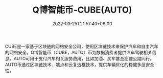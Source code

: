 ﻿---
weight: 
title: "Q博智能币-CUBE(AUTO)"
description: "CUBE是一家基于区块链的网络安全公司，使用区块链技术来保护汽车和自主汽车的网络安全"
date: 2022-03-25T21:57:40+08:00
lastmod: 2022-03-25T16:45:40+08:00
draft: false
authors: ["Metabd"]
featuredImage: "qbozhinengbi-cubeauto.webp"
link: ""
tags: ["数字代币","Q博智能币-CUBE(AUTO)"]
categories: ["navigation"]
navigation: ["数字代币"]
lightgallery: true
toc: true
pinned: false
recommend: false
recommend1: false
---
CUBE是一家基于区块链的网络安全公司，使用区块链技术来保护汽车和自主汽车的网络安全。Q博智能币（CUBE，AUTO）币为数据消费者提供汽车驾驶相关信息。AUTO可用于支付汽车相关服务费用，比如加油、买车甚至高速公路同行。AUTO币通过区块链技术、端点和云复选框技术，提供车辆优化的稳健多层安全性。

